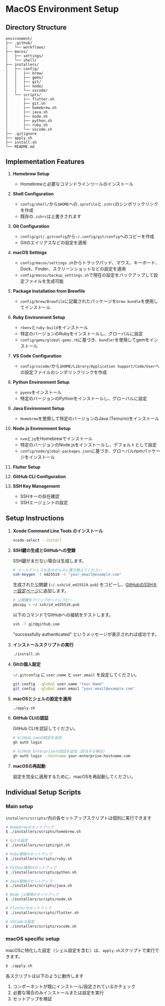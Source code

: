 # MacOS Environment Setup

## Directory Structure

```
environment/
├── .github/
│   └── workflows/
├── macos/
│   ├── settings/
│   └── shell/
├── installers/
│   ├── config/
│   │   ├── brew/
│   │   ├── gems/
│   │   ├── git/
│   │   ├── node/
│   │   └── vscode/
│   └── scripts/
│       ├── flutter.sh
│       ├── git.sh
│       ├── homebrew.sh
│       ├── java.sh
│       ├── node.sh
│       ├── python.sh
│       ├── ruby.sh
│       └── vscode.sh
├── .gitignore
├── apply.sh
├── install.sh
└── README.md
```

## Implementation Features

1.  **Homebrew Setup**
    -   Homebrewと必要なコマンドラインツールのインストール

2.  **Shell Configuration**
    -   `config/shell/`から`$HOME`への`.zprofile`と`.zshrc`のシンボリックリンクを作成
    -   既存の`.zshrc`は上書きされます

3.  **Git Configuration**
    -   `config/git/.gitconfig`から`~/.config/git/config`へのコピーを作成
    -   Gitのエイリアスなどの設定を適用

4.  **macOS Settings**
    -   `config/macos/settings.sh`からトラックパッド、マウス、キーボード、Dock、Finder、スクリーンショットなどの設定を適用
    -   `config/macos/backup_settings.sh`で現在の設定をバックアップして設定ファイルを生成可能

5.  **Package Installation from Brewfile**
    -   `config/brew/Brewfile`に記載されたパッケージを`brew bundle`を使用してインストール

6.  **Ruby Environment Setup**
    -   `rbenv`と`ruby-build`をインストール
    -   特定のバージョンのRubyをインストールし、グローバルに設定
    -   `config/gems/global-gems.rb`に基づき、`bundler`を使用してgemをインストール

7.  **VS Code Configuration**
    -   `config/vscode/`から`$HOME/Library/Application Support/Code/User`への設定ファイルのシンボリックリンクを作成

8.  **Python Environment Setup**
    -   `pyenv`をインストール
    -   特定のバージョンのPythonをインストールし、グローバルに設定

9. **Java Environment Setup**
    -   `Homebrew`を使用して特定のバージョンのJava (Temurin)をインストール

10. **Node.js Environment Setup**
    -   `nvm`と`jq`をHomebrewでインストール
    -   特定のバージョンのNode.jsをインストールし、デフォルトとして設定
    -   `config/node/global-packages.json`に基づき、グローバルnpmパッケージをインストール

11. **Flutter Setup**

12. **GitHub CLI Configuration**

13. **SSH Key Management**
    -   SSHキーの存在確認
    -   SSHエージェントの設定

## Setup Instructions

1.  **Xcode Command Line Tools のインストール**

    ```sh
    xcode-select --install
    ```

2.  **SSH鍵の生成とGitHubへの登録**

    SSH鍵がまだない場合は生成します。

    ```sh
    # メールアドレスを自分のものに置き換えてください
    ssh-keygen -t ed25519 -C "your_email@example.com"
    ```

    生成された公開鍵 (`~/.ssh/id_ed25519.pub`) をコピーし、[GitHubのSSHキー設定ページ](https://github.com/settings/keys)に追加します。

    ```sh
    # 公開鍵をクリップボードにコピー
    pbcopy < ~/.ssh/id_ed25519.pub
    ```

    以下のコマンドでGitHubへの接続をテストします。

    ```sh
    ssh -T git@github.com
    ```

    "successfully authenticated" というメッセージが表示されれば成功です。

3.  **インストールスクリプトの実行**

    ```sh
    ./install.sh
    ```

4.  **Gitの個人設定**

    `~/.gitconfig` に `user.name` と `user.email` を設定してください。

    ```sh
    git config --global user.name "Your Name"
    git config --global user.email "your.email@example.com"
    ```

5.  **macOSとシェルの設定を適用**

    ```sh
    ./apply.sh
    ```

6.  **GitHub CLIの認証**

    GitHub CLIを認証してください。

    ```sh
    # GitHub.comの認証を追加
    gh auth login

    # GitHub Enterpriseの認証を追加（該当する場合）
    gh auth login --hostname your-enterprise-hostname.com
    ```

7.  **macOSの再起動**

    設定を完全に適用するために、macOSを再起動してください。

## Individual Setup Scripts

### Main setup

`installers/scripts/`内の各セットアップスクリプトは個別に実行できます

```sh
# Homebrewのセットアップ
$ ./installers/scripts/homebrew.sh

# Gitの設定
$ ./installers/scripts/git.sh

# Ruby環境のセットアップ
$ ./installers/scripts/ruby.sh

# Python環境のセットアップ
$ ./installers/scripts/python.sh

# Java環境のセットアップ
$ ./installers/scripts/java.sh

# Node.js環境のセットアップ
$ ./installers/scripts/node.sh

# Flutterのセットアップ
$ ./installers/scripts/flutter.sh

# VSCodeの設定
$ ./installers/scripts/vscode.sh
```

### macOS specific setup

macOSに特化した設定（シェル設定を含む）は、`apply.sh`スクリプトで実行できます。

```sh
$ ./apply.sh
```

各スクリプトは以下のように動作します
1. コンポーネントが既にインストール/設定されているかチェック
2. 必要な場合のみインストールまたは設定を実行
3. セットアップを検証

